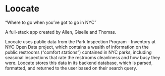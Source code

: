 # Loocate

“Where to go when you’ve got to go in NYC”

A full-stack app created by Allen, Giselle and Thomas.

Loocate uses public data from the Park Inspection Program - Inventory at NYC Open Data project, which contains a wealth of information on the public restrooms (“comfort stations”) contained in NYC parks, including seasonal inspections that rate the restrooms cleanliness and how busy they were. Loocate stores this data in its backend database, which is parsed, formatted, and returned to the user based on their search query.
